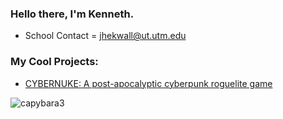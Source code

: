 ### Hello there, I'm Kenneth.

- School Contact = jhekwall@ut.utm.edu

### My Cool Projects:

- [CYBERNUKE: A post-apocalyptic cyberpunk roguelite game](https://github.com/JheKWall/CYBERNUKE)

![capybara3](https://user-images.githubusercontent.com/97753156/187096988-acec6985-6a4d-4404-b1c6-6eaae3b5d41c.jpg)
